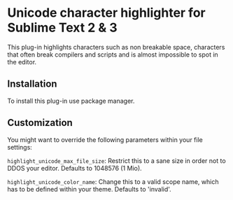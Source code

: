 # Unicode character highlighter for Sublime Text 2 & 3

This plug-in highlights characters such as non breakable space, characters that often break compilers and scripts and is almost impossible to spot in the editor.

## Installation

To install this plug-in use package manager.

## Customization

You might want to override the following parameters within your file settings:

`highlight_unicode_max_file_size`: Restrict this to a sane size in order not to DDOS your editor. Defaults to 1048576 (1 Mio).

`highlight_unicode_color_name`: Change this to a valid scope name, which has to be defined within your theme. Defaults to 'invalid'.
